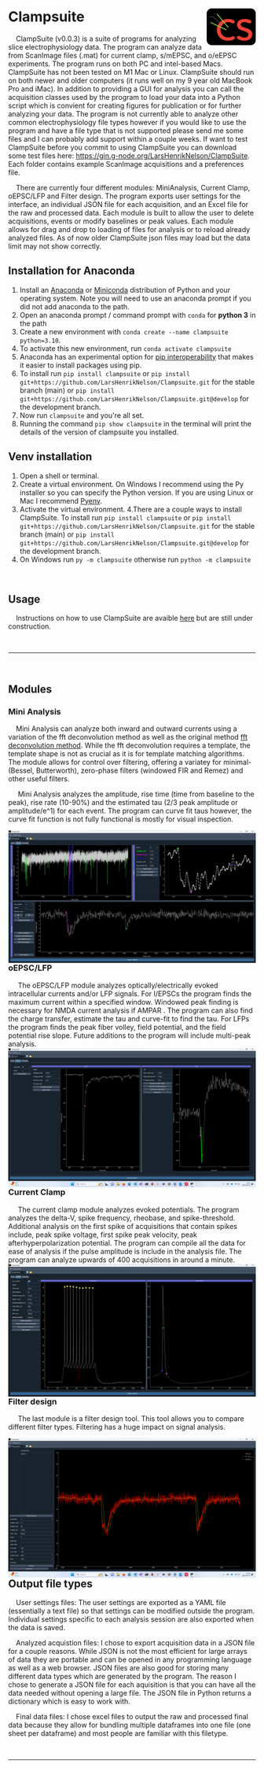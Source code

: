 # Clampsuite <img src="clampsuite/logo/d_logo.png" width="100" title="clampsuite" align="right">

&nbsp;&nbsp;&nbsp;&nbsp;ClampSuite (v0.0.3) is a suite of programs for analyzing slice electrophysiology data. The program can analyze data from ScanImage files (.mat) for current clamp, s/mEPSC, and o/eEPSC experiments. The program runs on both PC and intel-based Macs. ClampSuite has not been tested on M1 Mac or Linux. ClampSuite should run on both newer and older computers (it runs well on my 9 year old MacBook Pro and iMac). In addition to providing a GUI for analysis you can call the acquisition classes used by the program to load your data into a Python script which is convient for creating figures for publication or for further analyzing your data. The program is not currently able to analyze other common electrophysiology file types however if you would like to use the program and have a file type that is not supported please send me some files and I can probably add support within a couple weeks. If want to test ClampSuite before you commit to using ClampSuite you can download some test files here: https://gin.g-node.org/LarsHenrikNelson/ClampSuite. Each folder contains example ScanImage acquisitions and a preferences file.

&nbsp;&nbsp;&nbsp;&nbsp;There are currently four different modules: MiniAnalysis, Current Clamp, oEPSC/LFP and Filter design. The program exports user settings for the interface, an individual JSON file for each acquisition, and an Excel file for the raw and processed data. Each module is built to allow the user to delete acquisitions, events or modify baselines or peak values. Each module allows for drag and drop to loading of files for analysis or to reload already analyzed files. As of now older ClampSuite json files may load but the data limit may not show correctly.

## Installation for Anaconda
1. Install an [Anaconda](https://www.anaconda.com/download/) or [Miniconda](https://docs.conda.io/en/latest/miniconda.html) distribution of Python and your operating system. Note you will need to use an anaconda prompt if you did not add anaconda to the path.
2. Open an anaconda prompt / command prompt with `conda` for **python 3** in the path
3. Create a new environment with `conda create --name clampsuite python=3.10`.
4. To activate this new environment, run `conda activate clampsuite`
5. Anaconda has an experimental option for [pip interoperability](https://docs.conda.io/projects/conda/en/latest/user-guide/configuration/pip-interoperability.html) that makes it easier to install packages using pip.
6. To install run `pip install clampsuite` or `pip install git+https://github.com/LarsHenrikNelson/Clampsuite.git` for the stable branch (main) or `pip install git+https://github.com/LarsHenrikNelson/Clampsuite.git@develop` for the development branch.
7. Now run `clampsuite` and you're all set.
8. Running the command `pip show clampsuite` in the terminal will print the details of the version of clampsuite you installed.

## Venv installation
1. Open a shell or terminal.
2. Create a virtual environment. On Windows I recommend using the Py installer so you can specify the Python version. If you are using Linux or Mac I recommend [Pyenv](https://github.com/pyenv/pyenv).
3. Activate the virtual environment.
4.There are a couple ways to install ClampSuite. To install run `pip install clampsuite` or `pip install git+https://github.com/LarsHenrikNelson/Clampsuite.git` for the stable branch (main) or `pip install git+https://github.com/LarsHenrikNelson/Clampsuite.git@develop` for the development branch.
5. On Windows run `py -m clampsuite` otherwise run `python -m clampsuite`


<br/>

## Usage
&nbsp;&nbsp;&nbsp;&nbsp;Instructions on how to use ClampSuite are avaible [here](https://clampsuite.readthedocs.io) but are still under construction.

<br/>

---

<br/>

## Modules

### Mini Analysis
&nbsp;&nbsp;&nbsp;&nbsp;Mini Analysis can analyze both inward and outward currents using a variation of the fft deconvolution method as well as the original method [fft deconvolution method](https://pubmed.ncbi.nlm.nih.gov/23062335/). While the fft deconvolution requires a template, the template shape is not as crucial as it is for template matching algorithms. The module allows for control over filtering, offering a variatey for minimal-(Bessel, Butterworth), zero-phase filters (windowed FIR and Remez) and other useful filters.

&nbsp;&nbsp;&nbsp;&nbsp; Mini Analysis analyzes the amplitude, rise time (time from baseline to the peak), rise rate (10-90%) and the estimated tau (2/3 peak amplitude or amplitude/e^1) for each event. The program can curve fit taus however, the curve fit function is not fully functional is mostly for visual inspection. 

<img src="clampsuite/images/mini-analysis.png" title="mini analysis widget" align="right">


<br/>

### oEPSC/LFP
&nbsp;&nbsp;&nbsp;&nbsp; The oEPSC/LFP module analyzes optically/electrically evoked intracellular currents and/or LFP signals. For I/EPSCs the program finds the maximum current within a specified window. Windowed peak finding is necessary for NMDA current analysis if AMPAR . The program can also find the charge transfer, estimate the tau and curve-fit to find the tau. For LFPs the program finds the peak fiber volley, field potential, and the field potential rise slope. Future additions to the program will include multi-peak analysis.
<img src="clampsuite/images/oepsc-lfp.png" title="oepsc-lfp widget" align="right">

<br/>

### Current Clamp
&nbsp;&nbsp;&nbsp;&nbsp; The current clamp module analyzes evoked potentials. The program analyzes the delta-V, spike frequency, rheobase, and spike-threshold. Additional analysis on the first spike of acquisitions that contain spikes include, peak spike voltage, first spike peak velocity, peak afterhyperpolarization potential. The program can compile all the data for ease of analysis if the pulse amplitude is include in the analysis file. The program can analyze upwards of 400 acquisitions in around a minute.
<img src="clampsuite/images/current-clamp.png" title="current clamp widget" align="right">

<br/>

### Filter design
&nbsp;&nbsp;&nbsp;&nbsp; The last module is a filter design tool. This tool allows you to compare different filter types. Filtering has a huge impact on signal analysis.

<img src="clampsuite/images/filter-widget.png" title="filter-widget" align="right">

<br/>

---

<br/>

## Output file types
&nbsp;&nbsp;&nbsp;&nbsp;User settings files: The user settings are exported as a YAML file (essentially a text file) so that settings can be modified outside the program. Individual
settings specific to each analysis session are also exported when the data is saved.

&nbsp;&nbsp;&nbsp;&nbsp;Analyzed acquistion files: I chose to export acquisition data in a JSON file for a couple reasons. While JSON is not the most efficient for large arrays of data they are portable and can be opened in any programming language as well as a web browser. JSON files are also good for storing many different data types which are generated by the program. The reason I chose to generate a JSON file for each aquisition is that you can have all the data needed without opening a large file. The JSON file in Python returns a dictionary which is easy to work with.

&nbsp;&nbsp;&nbsp;&nbsp;Final data files: I chose excel files to output the raw and processed final data because they allow for bundling multiple dataframes into one file (one sheet per dataframe) and most people are familiar with this filetype.

<br/>

---

<br/>